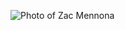![Photo of Zac Mennona](https://media-exp1.licdn.com/dms/image/C5603AQHJ9laLRO0jRg/profile-displayphoto-shrink_800_800/0/1657297847630?e=1663200000&v=beta&t=_nT-vmmpGCO1qZTaBKYSHbr_Y6_HTANDl19gI3UIwq0)
